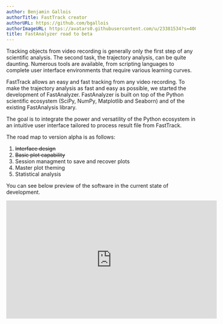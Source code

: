 ```yaml
---
author: Benjamin Gallois
authorTitle: FastTrack creator
authorURL: https://github.com/bgallois
authorImageURL: https://avatars0.githubusercontent.com/u/23381534?s=400&u=d95b3af191c247daa425285a0b1847e2326ca7dc&v=4
title: FastAnalyzer road to beta
---
```


Tracking objects from video recording is generally only the first step of any scientific analysis. The second task, the trajectory analysis, can be quite daunting. Numerous tools are available, from scripting languages to complete user interface environments that require various learning curves.

FastTrack allows an easy and fast tracking from any video recording. To make the trajectory analysis as fast and easy as possible, we started the development of FastAnalyzer. FastAnalyzer is built on top of the Python scientific ecosystem (SciPy, NumPy, Matplotlib and Seaborn) and of the existing FastAnalysis library.

The goal is to integrate the power and versatility of the Python ecosystem in an intuitive user interface tailored to process result file from FastTrack.

The road map to version alpha is as follows:
1. ~~Interface design~~
2. ~~Basic plot capability~~
3. Session managment to save and recover plots
4. Master plot theming
5. Statistical analysis

You can see below preview of the software in the current state of development.

<iframe width="560" height="315" src="https://www.youtube.com/embed/evCZQHg6dck" title="YouTube video player" frameborder="0" allow="accelerometer; autoplay; clipboard-write; encrypted-media; gyroscope; picture-in-picture" allowfullscreen></iframe>


